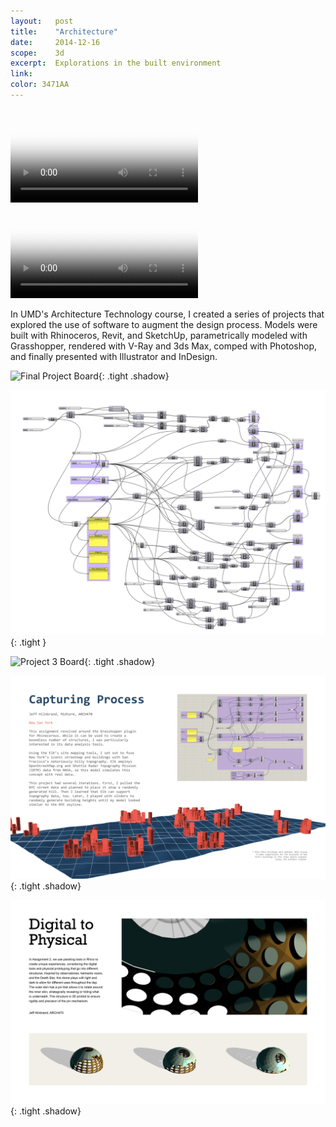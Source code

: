 ```yaml
---
layout:   post
title:    "Architecture"
date:     2014-12-16
scope:    3d
excerpt:  Explorations in the built environment
link:     
color: 3471AA
---
```


<video class="double" autoplay loop poster="//i.imgur.com/PUeuE9Hh.jpg">
    <source src="http://i.imgur.com/PUeuE9H.webm" type="video/webm">
</video>

<video class="double" autoplay loop poster="//i.imgur.com/NImWTab.jpg">
    <source src="http://i.imgur.com/NImWTab.webm" type="video/webm">
</video>

<p class="body">In UMD's Architecture Technology course, I created a series of projects that explored the use of software to augment the design process. Models were built with Rhinoceros, Revit, and SketchUp, parametrically modeled with Grasshopper, rendered with V-Ray and 3ds Max, comped with Photoshop, and finally presented with Illustrator and InDesign.</p>

![Final Project Board](/images/architecture_final-board.png){: .tight .shadow}

![Final Project Definition](/images/architecture_final-definition.png){: .tight }

![Project 3 Board](/images/architecture_3-board.png){: .tight .shadow}

![Midterm Project Board](/images/architecture_midterm-board.png){: .tight .shadow}

![Project 2 Board](/images/architecture_2-board.png){: .tight .shadow}
